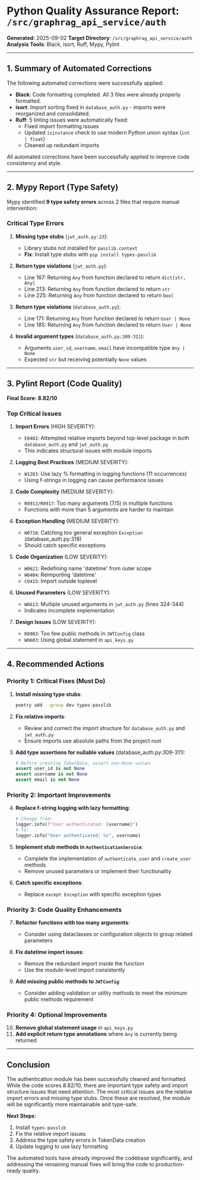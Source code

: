 # Python Quality Assurance Report: `/src/graphrag_api_service/auth`

**Generated**: 2025-09-02
**Target Directory**: `/src/graphrag_api_service/auth`
**Analysis Tools**: Black, isort, Ruff, Mypy, Pylint

---

## 1. Summary of Automated Corrections

The following automated corrections were successfully applied:

- **Black**: Code formatting completed. All 3 files were already properly formatted.
- **isort**: Import sorting fixed in `database_auth.py` - imports were reorganized and consolidated.
- **Ruff**: 5 linting issues were automatically fixed:
    - Fixed import formatting issues
    - Updated `isinstance` check to use modern Python union syntax (`int | float`)
    - Cleaned up redundant imports

All automated corrections have been successfully applied to improve code consistency and style.

---

## 2. Mypy Report (Type Safety)

Mypy identified **9 type safety errors** across 2 files that require manual intervention:

### Critical Type Errors

1. **Missing type stubs** (`jwt_auth.py:23`):
   - Library stubs not installed for `passlib.context`
   - **Fix**: Install type stubs with `pip install types-passlib`

2. **Return type violations** (`jwt_auth.py`):
   - Line 167: Returning `Any` from function declared to return `dict[str, Any]`
   - Line 213: Returning `Any` from function declared to return `str`
   - Line 225: Returning `Any` from function declared to return `bool`

3. **Return type violations** (`database_auth.py`):
   - Line 171: Returning `Any` from function declared to return `User | None`
   - Line 185: Returning `Any` from function declared to return `User | None`

4. **Invalid argument types** (`database_auth.py:309-311`):
   - Arguments `user_id`, `username`, `email` have incompatible type `Any | None`
   - Expected `str` but receiving potentially `None` values

---

## 3. Pylint Report (Code Quality)

**Final Score: 8.82/10**

### Top Critical Issues

1. **Import Errors** (HIGH SEVERITY):
   - `E0402`: Attempted relative imports beyond top-level package in both `database_auth.py` and `jwt_auth.py`
   - This indicates structural issues with module imports

2. **Logging Best Practices** (MEDIUM SEVERITY):
   - `W1203`: Use lazy % formatting in logging functions (11 occurrences)
   - Using f-strings in logging can cause performance issues

3. **Code Complexity** (MEDIUM SEVERITY):
   - `R0913/R0917`: Too many arguments (7/5) in multiple functions
   - Functions with more than 5 arguments are harder to maintain

4. **Exception Handling** (MEDIUM SEVERITY):
   - `W0718`: Catching too general exception `Exception` (database_auth.py:318)
   - Should catch specific exceptions

5. **Code Organization** (LOW SEVERITY):
   - `W0621`: Redefining name 'datetime' from outer scope
   - `W0404`: Reimporting 'datetime'
   - `C0415`: Import outside toplevel

6. **Unused Parameters** (LOW SEVERITY):
   - `W0613`: Multiple unused arguments in `jwt_auth.py` (lines 324-344)
   - Indicates incomplete implementation

7. **Design Issues** (LOW SEVERITY):
   - `R0903`: Too few public methods in `JWTConfig` class
   - `W0603`: Using global statement in `api_keys.py`

---

## 4. Recommended Actions

### Priority 1: Critical Fixes (Must Do)

1. **Install missing type stubs**:

   ```bash
   poetry add --group dev types-passlib
   ```

2. **Fix relative imports**:
   - Review and correct the import structure for `database_auth.py` and `jwt_auth.py`
   - Ensure imports use absolute paths from the project root

3. **Add type assertions for nullable values** (database_auth.py:309-311):

   ```python
   # Before creating TokenData, assert non-None values
   assert user_id is not None
   assert username is not None
   assert email is not None
   ```

### Priority 2: Important Improvements

4. **Replace f-string logging with lazy formatting**:

   ```python
   # Change from:
   logger.info(f"User authenticated: {username}")
   # To:
   logger.info("User authenticated: %s", username)
   ```

5. **Implement stub methods in `AuthenticationService`**:
   - Complete the implementation of `authenticate_user` and `create_user` methods
   - Remove unused parameters or implement their functionality

6. **Catch specific exceptions**:
   - Replace `except Exception` with specific exception types

### Priority 3: Code Quality Enhancements

7. **Refactor functions with too many arguments**:
   - Consider using dataclasses or configuration objects to group related parameters

8. **Fix datetime import issues**:
   - Remove the redundant import inside the function
   - Use the module-level import consistently

9. **Add missing public methods to `JWTConfig`**:
   - Consider adding validation or utility methods to meet the minimum public methods requirement

### Priority 4: Optional Improvements

10. **Remove global statement usage** in `api_keys.py`
11. **Add explicit return type annotations** where `Any` is currently being returned

---

## Conclusion

The authentication module has been successfully cleaned and formatted. While the code scores 8.82/10, there are important type safety and import structure issues that need attention. The most critical issues are the relative import errors and missing type stubs. Once these are resolved, the module will be significantly more maintainable and type-safe.

**Next Steps**:

1. Install `types-passlib`
2. Fix the relative import issues
3. Address the type safety errors in TokenData creation
4. Update logging to use lazy formatting

The automated tools have already improved the codebase significantly, and addressing the remaining manual fixes will bring the code to production-ready quality.
